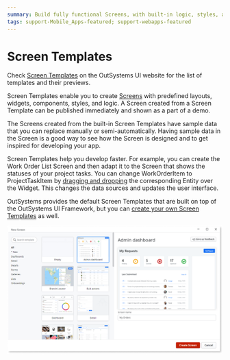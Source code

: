 ```yaml
---
summary: Build fully functional Screens, with built-in logic, styles, and sample data. Screen Templates speed up development for most often use cases and patterns.
tags: support-Mobile_Apps-featured; support-webapps-featured
---
```


# Screen Templates

<div class="info" markdown="1">

Check <a href="https://outsystemsui.outsystems.com/OutSystemsUIWebsite/ScreenOverview" title="Demos and previews of Screen Templates">Screen Templates</a> on the OutSystems UI website for the list of templates and their previews.

</div>


Screen Templates enable you to create [Screens](../screens/intro.md) with predefined layouts, widgets, components, styles, and logic. A Screen created from a Screen Template can be published immediately and shown as a part of a demo.

The Screens created from the built-in Screen Templates have sample data that you can replace manually or semi-automatically. Having sample data in the Screen is a good way to see how the Screen is designed and to get inspired for developing your app.

Screen Templates help you develop faster. For example, you can create the Work Order List Screen and then adapt it to the Screen that shows the statuses of your project tasks. You can change WorkOrderItem to ProjectTaskItem by [dragging and dropping](<replace-data.md>) the corresponding Entity over the Widget. This changes the data sources and updates the user interface.

OutSystems provides the default Screen Templates that are built on top of the OutSystems UI Framework, but you can [create your own Screen Templates](<../screen-templates-create/intro.md>) as well.

![New Screen dialog with default Screen Templates](images/new-screen-window-mobile.png?width=600)
